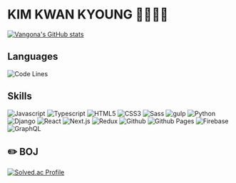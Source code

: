 # KIM KWAN KYOUNG 🧑‍🔬🧑‍💻

[![Vangona's GitHub stats](https://github-readme-stats.vercel.app/api?username=vangona&theme=radical)](https://github.com/vangona/github-readme-stats)

## Languages
![Code Lines](https://github-readme-stats.vercel.app/api/top-langs/?username=vangona&langs_count=3)

## Skills
![Javascript](https://img.shields.io/badge/Javascript-F7DF1E.svg?style=for-the-badge&logo=Javascript&logoColor=white)
![Typescript](https://img.shields.io/badge/Typescript-3178C6.svg?style=for-the-badge&logo=Typescript&logoColor=white)
![HTML5](https://img.shields.io/badge/HTML5-E34F26.svg?style=for-the-badge&logo=HTML5&logoColor=white)
![CSS3](https://img.shields.io/badge/CSS3-1572B6.svg?style=for-the-badge&logo=CSS3&logoColor=white)
![Sass](https://img.shields.io/badge/Sass-CC6699.svg?style=for-the-badge&logo=Sass&logoColor=white)
![gulp](https://img.shields.io/badge/gulp-CF4647.svg?style=for-the-badge&logo=gulp&logoColor=white)
![Python](https://img.shields.io/badge/Python-3776AB.svg?style=for-the-badge&logo=Python&logoColor=white)
![Django](https://img.shields.io/badge/Django-092E20.svg?style=for-the-badge&logo=Django&logoColor=white)
![React](https://img.shields.io/badge/React-61DAFB.svg?style=for-the-badge&logo=React&logoColor=white)
![Next.js](https://img.shields.io/badge/Nextjs-000000.svg?style=for-the-badge&logo=Nextjs&logoColor=white)
![Redux](https://img.shields.io/badge/Redux-764ABC.svg?style=for-the-badge&logo=Redux&logoColor=white)
![Github](https://img.shields.io/badge/Github-181717.svg?style=for-the-badge&logo=Github&logoColor=white)
![Github Pages](https://img.shields.io/badge/Github%20Pages-222222.svg?style=for-the-badge&logo=Github%20Pages&logoColor=white)
![Firebase](https://img.shields.io/badge/Firebase-FFCA28.svg?style=for-the-badge&logo=Firebase&logoColor=white)
![GraphQL](https://img.shields.io/badge/GraphQL-E10098.svg?style=for-the-badge&logo=GraphQL&logoColor=white)

## ✏️ BOJ
[![Solved.ac Profile](http://mazassumnida.wtf/api/v2/generate_badge?boj=yummygona)](https://solved.ac/yummygona/)

